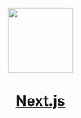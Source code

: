 <p align="center">
  <a href="https://timetravelapes.com">
    <picture>
      <source media="(prefers-color-scheme: dark)" srcset="https://i.ibb.co/YZ11TPJ/Banner.png">
      <img src="https://i.ibb.co/YZ11TPJ/Banner.png" height="128">
    </picture>
    <h1 align="center">Next.js</h1>
  </a>
</p>
